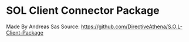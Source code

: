 # SOL Client Connector Package
Made By Andreas Sas
Source: https://github.com/DirectiveAthena/S.O.L-Client-Package